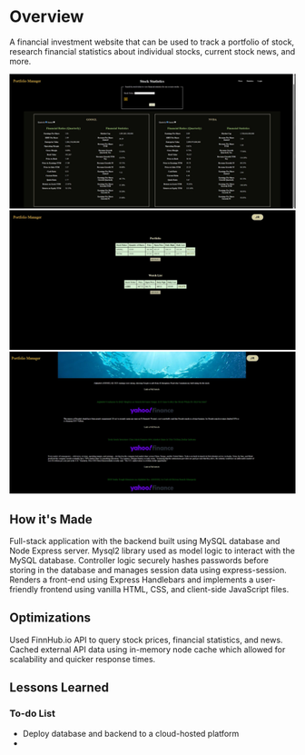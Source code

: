 # Overview
A financial investment website that can be used to track a portfolio of stock, research financial statistics about individual stocks, current stock news, and more. 

![Statistics Page](https://github.com/justinrous/stock-portfolio/blob/main/public/images/portfolio_manager.JPG)
![Portfolio Page](https://github.com/justinrous/stock-portfolio/blob/main/public/images/portfolio_manager1.JPG)
![Company News](https://github.com/justinrous/stock-portfolio/blob/main/public/images/portfolio_manager2.JPG)


## How it's Made
Full-stack application with the backend built using MySQL database and Node Express server. Mysql2 library used as model logic to interact with the MySQL database. 
Controller logic securely hashes passwords before storing in the database and manages session data using express-session. Renders a front-end using Express Handlebars
and implements a user-friendly frontend using vanilla HTML, CSS, and client-side JavaScript files. 

## Optimizations
Used FinnHub.io API to query stock prices, financial statistics, and news. Cached external API data using in-memory node cache 
which allowed for scalability and quicker response times. 


## Lessons Learned 

### To-do List
- Deploy database and backend to a cloud-hosted platform
- 
  

